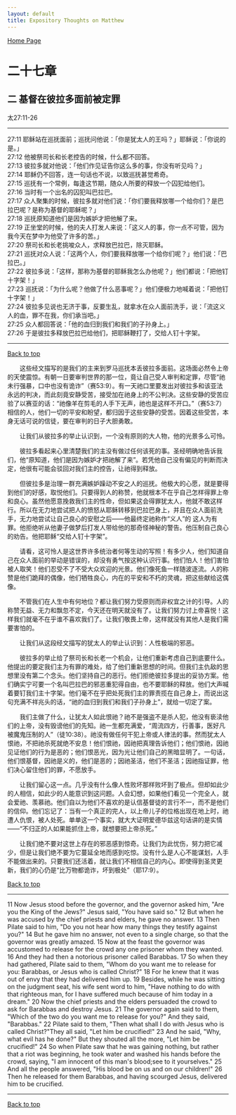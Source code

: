 ```yaml
---
layout: default
title: Expository Thoughts on Matthew
---
```

[ Home Page ]({{site.baseurl}}/index) <br>

<a name="0"></a>
# 二十七章 

## 二 基督在彼拉多面前被定罪

太27:11-26

***

27:11 耶稣站在巡抚面前；巡抚问他说：「你是犹太人的王吗？」耶稣说：「你说的是。」<br>
27:12 他被祭司长和长老控告的时候，什么都不回答。<br>
27:13 彼拉多就对他说：「他们作见证告你这么多的事，你没有听见吗？」<br>
27:14 耶稣仍不回答，连一句话也不说，以致巡抚甚觉希奇。<br>
27:15 巡抚有一个常例，每逢这节期，随众人所要的释放一个囚犯给他们。<br>
27:16 当时有一个出名的囚犯叫巴拉巴。<br>
27:17 众人聚集的时候，彼拉多就对他们说：「你们要我释放哪一个给你们？是巴拉巴呢？是称为基督的耶稣呢？」<br>
27:18 巡抚原知道他们是因为嫉妒才把他解了来。<br>
27:19 正坐堂的时候，他的夫人打发人来说：「这义人的事，你一点不可管，因为我今天在梦中为他受了许多的苦。」<br>
27:20 祭司长和长老挑唆众人，求释放巴拉巴，除灭耶稣。<br>
27:21 巡抚对众人说：「这两个人，你们要我释放哪一个给你们呢？」他们说：「巴拉巴。」<br>
27:22 彼拉多说：「这样，那称为基督的耶稣我怎么办他呢？」他们都说：「把他钉十字架！」<br>
27:23 巡抚说：「为什么呢？他做了什么恶事呢？」他们便极力地喊着说：「把他钉十字架！」<br>
27:24 彼拉多见说也无济于事，反要生乱，就拿水在众人面前洗手，说：「流这义人的血，罪不在我，你们承当吧。」<br>
27:25 众人都回答说：「他的血归到我们和我们的子孙身上。」<br>
27:26 于是彼拉多释放巴拉巴给他们，把耶稣鞭打了，交给人钉十字架。<br>

***

[Back to top](#0)

&emsp;&emsp;这些经文描写的是我们的主来到罗马巡抚本丢彼拉多面前。这场面必然令上帝的天使震惊。有朝一日要审判世界的那一位，竟让自己受人审判和定罪，尽管“祂未行强暴，口中也没有诡诈”（赛53:9）。有一天祂口里要发出对彼拉多和该亚法永远的判决，而此刻竟安静受苦，接受加在祂身上的不公判决。这些安静的受苦应验了以赛亚的话：“祂像羊在剪毛的人手下无声，祂也是这样不开口。”（赛53:7）相信的人，他们一切的平安和盼望，都归因于这些安静的受苦。因着这些受苦，本身无话可说的信徒，要在审判的日子大胆勇敢。

&emsp;&emsp;让我们从彼拉多的举止认识到，一个没有原则的大人物，他的光景多么可怜。

&emsp;&emsp;彼拉多看起来心里清楚我们的主没有做过任何该死的事。圣经明确地告诉我们，他“原知道，他们是因为嫉妒才把祂解了来”。若凭他自己没有偏见的判断而决定，他很有可能会驳回对我们主的控告，让祂得到释放。

&emsp;&emsp;但彼拉多是治理一群充满嫉妒躁动不安之人的巡抚。他极大的心愿，就是要得到他们的好感，取悦他们。只要得到人的称赞，他就根本不在乎自己怎样得罪上帝和良心。虽然他愿意挽救我们主的性命，但如果这会得罪犹太人，他就不敢这样行。所以在无力地尝试把人的愤怒从耶稣转移到巴拉巴身上，并且在众人面前洗手，无力地尝试让自己良心的安慰之后——他最终定祂称作“义人”的 这人为有罪。他拒绝听从他妻子做梦后打发人带给他的那奇怪神秘的警告。他压制自己良心的劝告。他把耶稣“交给人钉十字架”。

&emsp;&emsp;请看，这可怜人是这世界许多统治者何等生动的写照！有多少人，他们知道自己在众人面前的举动是错误的，却没有勇气按这种认识行事。他们怕人！他们害怕被人取笑！他们忍受不了不受大众欢迎的光景。他们像死鱼一样随波逐流。人的称赞是他们跪拜的偶像，他们牺牲良心，内在的平安和不朽的灵魂，把这些献给这偶像。

&emsp;&emsp;不管我们在人生中有何地位？都让我们努力受原则而非权宜之计的引导。人的称赞无益、无力和飘忽不定，今天还在明天就没有了。让我们努力讨上帝喜悦！这样我们就毫不在乎谁不喜欢我们了。让我们敬畏上帝，这样就没有其他人是我们需要害怕的。

&emsp;&emsp;让我们从这段经文描写的犹太人的举止认识到：人性极端的邪恶。

&emsp;&emsp;彼拉多的举止给了祭司长和长老一个机会，让他们重新考虑自己到底要什么。他提出的要定我们主为有罪的难处，给了他们重新思想的时间。但我们主仇敌的思想里没有第二个念头。他们坚持自己的恶行。他们拒绝彼拉多提出的妥协方案。他们确实宁可要一个名叫巴拉巴的邪恶重犯得自由，也不要耶稣的释放。他们大声喊着要钉我们主十字架。他们毫不在乎把处死我们主的罪责揽在自己身上，而说出这句充满不祥兆头的话，“祂的血归到我们和我们子孙身上”，就给一切定了案。

&emsp;&emsp;我们主做了什么，让犹太人如此恨祂？祂不是强盗不是杀人犯，他没有亵渎他们的上帝，没有毁谤他们的先知。祂一生都充满爱，“周流四方，行善事，医好凡被魔鬼压制的人”（徒10:38）。祂没有做任何干犯上帝或人律法的事。然而犹太人恨祂，不把祂杀死就绝不安息！他们恨祂，因祂把真理告诉他们；他们恨祂，因祂见证他们的行为是恶的；他们恨恶光，因为光让他们自己的黑暗显明了。一句话，他们恨基督，因祂是义的，他们是恶的；因祂圣洁，他们不圣洁；因祂指证罪，他们决心留住他们的罪，不愿放手。

&emsp;&emsp;让我们留心这一点。几乎没有什么像人性败坏那样败坏到了极点。但却如此少的人相信，如此少的人能意识到这问题。人会幻想，如果他们看见一个完全人，就会爱祂、羡慕祂。他们自以为他们不喜欢的是认信基督徒的言行不一，而不是他们的信仰。他们忘记了：当有一个真正的完人，以上帝儿子的位格出现在地上时，祂遭人仇恨，被人处死。单单这一个事实，就大大证明爱德华兹这句话讲的是实情——“不归正的人如果能抓住上帝，就想要把上帝杀死。”

&emsp;&emsp;让我们绝不要对这世上存在的邪恶感到惊奇。让我们为此忧伤，努力把它减少，但是让我们绝不要为它蔓延全地而感到吃惊。没有什么是人心不能谋划，人手不能做出来的。只要我们还活着，就让我们不相信自己的内心。即使得到圣灵更新，我们的心仍是“比万物都诡诈，坏到极处”（耶17:9）。

[Back to top](#0)

***

11 Now Jesus stood before the governor, and the governor asked him, "Are you the King of the Jews?" Jesus said, "You have said so." 12 But when he was accused by the chief priests and elders, he gave no answer. 13 Then Pilate said to him, "Do you not hear how many things they testify against you?" 14 But he gave him no answer, not even to a single charge, so that the governor was greatly amazed. 15 Now at the feast the governor was accustomed to release for the crowd any one prisoner whom they wanted. 16 And they had then a notorious prisoner called Barabbas. 17 So when they had gathered, Pilate said to them, "Whom do you want me to release for you: Barabbas, or Jesus who is called Christ?" 18 For he knew that it was out of envy that they had delivered him up. 19 Besides, while he was sitting on the judgment seat, his wife sent word to him, "Have nothing to do with that righteous man, for I have suffered much because of him today in a dream." 20 Now the chief priests and the elders persuaded the crowd to ask for Barabbas and destroy Jesus. 21 The governor again said to them, "Which of the two do you want me to release for you?" And they said, "Barabbas." 22 Pilate said to them, "Then what shall I do with Jesus who is called Christ?"They all said, "Let him be crucified!" 23 And he said, "Why, what evil has he done?" But they shouted all the more, "Let him be crucified!" 24 So when Pilate saw that he was gaining nothing, but rather that a riot was beginning, he took water and washed his hands before the crowd, saying, "I am innocent of this man's blood;see to it yourselves." 25 And all the people answered, "His blood be on us and on our children!" 26 Then he released for them Barabbas, and having scourged Jesus, delivered him to be crucified.

***

[Back to top](#0)
